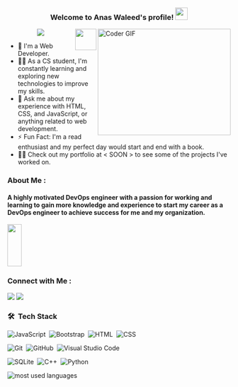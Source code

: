 
<h3 align="center">
  Welcome to Anas Waleed's profile!
  <img src="https://media.giphy.com/media/hvRJCLFzcasrR4ia7z/giphy.gif" width="28">
</h3>
<img align="right" src="https://media.giphy.com/media/SWoSkN6DxTszqIKEqv/giphy.gif" alt="Coder GIF" width="300" height="240">

<a href="https://www.python.org/"><img src="https://upload.wikimedia.org/wikipedia/commons/c/c3/Python-logo-notext.svg" align="right" height="48" width="48" ></a>

<!-- Typing SVG by DenverCoder1 - https://github.com/DenverCoder1/readme-typing-svg -->
<p align="center">
  <a href="https://github.com/DenverCoder1/readme-typing-svg"><img src="https://readme-typing-svg.herokuapp.com/?lines=Front-End%20web%20developer;Always%20learning%20new%20things&font=Fira%20Code&center=true&width=440&height=45&color=f75c7e&vCenter=true&size=22"></a>
</p> 


- 🏢 I'm a Web Developer.
- 👨‍💻 As a CS student, I'm constantly learning and exploring new technologies to improve my skills.
- 💬 Ask me about my experience with HTML, CSS, and JavaScript, or anything related to web development.
- ⚡  Fun Fact: I'm a read enthusiast and my perfect day would start and end with a book.
- 👨‍💻 Check out my portfolio at < SOON > to see some of the projects I've worked on.







<h3> About Me :</h3> 
<h4> A highly motivated DevOps engineer with a passion for working and learning to gain more knowledge and experience to start my career as a DevOps engineer to achieve success for me and my organization. </h4>

<img align="center" src="https://github.com/Govindv7555/Govindv7555/blob/main/black.gif" width= 25% height=95px>

### Connect with Me :

<a href="https://linkedin.com/in/anas-waleed-088390216" target="_blank"><img src="https://img.shields.io/badge/-Anas%20Waleed-0077B5?style=for-the-badge&logo=Linkedin&logoColor=white"/></a>
<a href="mailto:anaswaleed300@gmail.com" target="_blank"><img src="https://img.shields.io/badge/-Anas%20Waleed-b5001d?style=for-the-badge&logo=Gmail&logoColor=white"/></a>

### 🛠 &nbsp;Tech Stack
![JavaScript](https://img.shields.io/badge/-JavaScript-05122A?style=flat&logo=javascript)&nbsp;
![Bootstrap](https://img.shields.io/badge/-Bootstrap-05122A?style=flat&logo=bootstrap&logoColor=563D7C)&nbsp;
![HTML](https://img.shields.io/badge/-HTML-05122A?style=flat&logo=HTML5)&nbsp;
![CSS](https://img.shields.io/badge/-CSS-05122A?style=flat&logo=CSS3&logoColor=1572B6)&nbsp;
<!--![React.js](https://img.shields.io/badge/-React-05122A?style=flat&logo=react )-->
<!--![Node.js](https://img.shields.io/badge/-Node.js-05122A?style=flat&logo=node.js&logoColor=339933)&nbsp;-->
![Git](https://img.shields.io/badge/-Git-05122A?style=flat&logo=git)&nbsp;
![GitHub](https://img.shields.io/badge/-GitHub-05122A?style=flat&logo=github)&nbsp;
![Visual Studio Code](https://img.shields.io/badge/-Visual%20Studio%20Code-05122A?style=flat&logo=visual-studio-code&logoColor=007ACC)&nbsp;

<!--![Sass](https://img.shields.io/badge/-Sass-05122A?style=flat&logo=sass)&nbsp;-->
![SQLite](https://img.shields.io/badge/-SQLite-05122A?style=flat&logo=SQLite)&nbsp;
![C++](https://img.shields.io/badge/-C++-05122A?style=flat&logo=C++)&nbsp;
![Python](https://img.shields.io/badge/-Python%20-05122A?style=flat&logo=python)&nbsp;

<img align="left" src="https://github-readme-stats.vercel.app/api/top-langs?username=yousefdergham&show_icons=true&locale=en&layout=compact&theme=radical" alt="most used languages" />
<be>
<!--<a href="https://komarev.com/ghpvc/?username=yousefdergham&style=for-the-badge">
    <img src="https://komarev.com/ghpvc/?username=yousefdergham&style=for-the-badge">
</a> -->





